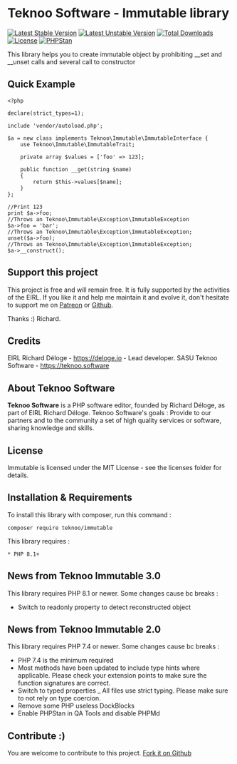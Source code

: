 Teknoo Software - Immutable library
===================================

[![Latest Stable Version](https://poser.pugx.org/teknoo/immutable/v/stable)](https://packagist.org/packages/teknoo/immutable)
[![Latest Unstable Version](https://poser.pugx.org/teknoo/immutable/v/unstable)](https://packagist.org/packages/teknoo/immutable)
[![Total Downloads](https://poser.pugx.org/teknoo/immutable/downloads)](https://packagist.org/packages/teknoo/immutable)
[![License](https://poser.pugx.org/teknoo/immutable/license)](https://packagist.org/packages/teknoo/immutable)
[![PHPStan](https://img.shields.io/badge/PHPStan-enabled-brightgreen.svg?style=flat)](https://github.com/phpstan/phpstan)

This library helps you to create immutable object by prohibiting __set and __unset calls and several call to constructor

Quick Example
-------------
    <?php
    
    declare(strict_types=1);
    
    include 'vendor/autoload.php';
    
    $a = new class implements Teknoo\Immutable\ImmutableInterface {
        use Teknoo\Immutable\ImmutableTrait;
    
        private array $values = ['foo' => 123];
    
        public function __get(string $name)
        {
            return $this->values[$name];
        }
    };
    
    //Print 123
    print $a->foo;
    //Throws an Teknoo\Immutable\Exception\ImmutableException
    $a->foo = 'bar';
    //Throws an Teknoo\Immutable\Exception\ImmutableException;
    unset($a->foo);
    //Throws an Teknoo\Immutable\Exception\ImmutableException;
    $a->__construct(); 

Support this project
---------------------
This project is free and will remain free. It is fully supported by the activities of the EIRL.
If you like it and help me maintain it and evolve it, don't hesitate to support me on
[Patreon](https://patreon.com/teknoo_software) or [Github](https://github.com/sponsors/TeknooSoftware).

Thanks :) Richard.

Credits
-------
EIRL Richard Déloge - <https://deloge.io> - Lead developer.
SASU Teknoo Software - <https://teknoo.software>

About Teknoo Software
---------------------
**Teknoo Software** is a PHP software editor, founded by Richard Déloge, as part of EIRL Richard Déloge.
Teknoo Software's goals : Provide to our partners and to the community a set of high quality services or software,
sharing knowledge and skills.

License
-------
Immutable is licensed under the MIT License - see the licenses folder for details.

Installation & Requirements
---------------------------
To install this library with composer, run this command :

    composer require teknoo/immutable

This library requires :

    * PHP 8.1+

News from Teknoo Immutable 3.0
------------------------------
This library requires PHP 8.1 or newer. Some changes cause bc breaks :

- Switch to readonly property to detect reconstructed object

News from Teknoo Immutable 2.0
------------------------------
This library requires PHP 7.4 or newer. Some changes cause bc breaks :

- PHP 7.4 is the minimum required
- Most methods have been updated to include type hints where applicable. Please check your extension points to make sure the function signatures are correct.
- Switch to typed properties
_ All files use strict typing. Please make sure to not rely on type coercion.
- Remove some PHP useless DockBlocks
- Enable PHPStan in QA Tools and disable PHPMd

Contribute :)
-------------
You are welcome to contribute to this project. [Fork it on Github](CONTRIBUTING.md)
